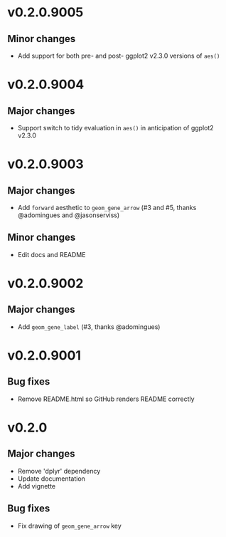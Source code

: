 # v0.2.0.9005

## Minor changes

- Add support for both pre- and post- ggplot2 v2.3.0 versions of `aes()`

# v0.2.0.9004

## Major changes

- Support switch to tidy evaluation in `aes()` in anticipation of ggplot2 v2.3.0

# v0.2.0.9003

## Major changes

- Add `forward` aesthetic to `geom_gene_arrow` (#3 and #5, thanks @adomingues
  and @jasonserviss)

## Minor changes

- Edit docs and README

# v0.2.0.9002

## Major changes

- Add `geom_gene_label` (#3, thanks @adomingues)

# v0.2.0.9001

## Bug fixes

- Remove README.html so GitHub renders README correctly

# v0.2.0

## Major changes

- Remove 'dplyr' dependency
- Update documentation
- Add vignette

## Bug fixes

- Fix drawing of `geom_gene_arrow` key
